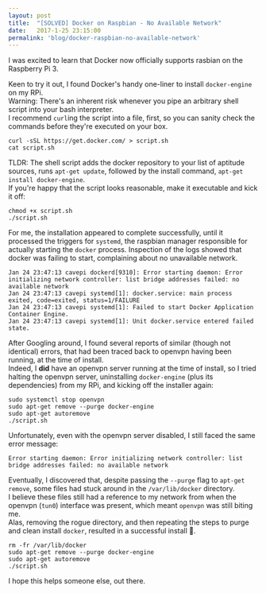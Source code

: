 ```yaml
---
layout: post
title:  "[SOLVED] Docker on Raspbian - No Available Network"
date:   2017-1-25 23:15:00
permalink: 'blog/docker-raspbian-no-available-network'
---
```


I was excited to learn that Docker now officially supports rasbian on the Raspberry Pi 3.

Keen to try it out, I found Docker's handy one-liner to install `docker-engine` on my RPi.  
Warning: There's an inherent risk whenever you pipe an arbitrary shell script into your bash interpreter.  
I recommend `curl`ing the script into a file, first, so you can sanity check the commands before they're executed on your box.

```
curl -sSL https://get.docker.com/ > script.sh
cat script.sh
```

TLDR: The shell script adds the docker repository to your list of aptitude sources, runs `apt-get update`, followed by the install command, `apt-get install docker-engine`.  
If you're happy that the script looks reasonable, make it executable and kick it off:

```
chmod +x script.sh
./script.sh
```

For me, the installation appeared to complete successfully, until it processed the triggers for `systemd`, the raspbian manager responsible for actually starting the `docker` process.
Inspection of the logs showed that docker was failing to start, complaining about no unavailable network.

```
Jan 24 23:47:13 cavepi dockerd[9310]: Error starting daemon: Error initializing network controller: list bridge addresses failed: no available network
Jan 24 23:47:13 cavepi systemd[1]: docker.service: main process exited, code=exited, status=1/FAILURE
Jan 24 23:47:13 cavepi systemd[1]: Failed to start Docker Application Container Engine.
Jan 24 23:47:13 cavepi systemd[1]: Unit docker.service entered failed state.
```

After Googling around, I found several reports of similar (though not identical) errors, that had been traced back to openvpn having been running, at the time of install.  
Indeed, I **did** have an openvpn server running at the time of install, so I tried halting the openvpn server, uninstalling `docker-engine` (plus its dependencies) from my RPi, and kicking off the installer again:

```
sudo systemctl stop openvpn
sudo apt-get remove --purge docker-engine
sudo apt-get autoremove
./script.sh
```

Unfortunately, even with the openvpn server disabled, I still faced the same error message:

```
Error starting daemon: Error initializing network controller: list bridge addresses failed: no available network
```

Eventually, I discovered that, despite passing the `--purge` flag to `apt-get remove`, some files had stuck around in the `/var/lib/docker` directory.  
I believe these files still had a reference to my network from when the openvpn (`tun0`) interface was present, which meant `openvpn` was still biting me.  
Alas, removing the rogue directory, and then repeating the steps to purge and clean install `docker`, resulted in a successful install 🎉.

```
rm -fr /var/lib/docker
sudo apt-get remove --purge docker-engine
sudo apt-get autoremove
./script.sh
```

I hope this helps someone else, out there.
